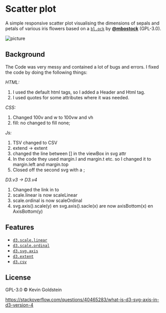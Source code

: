 # Scatter plot

A simple responsive scatter plot visualising the dimensions of sepals and petals
of various iris flowers based on a [`bl.ock`][block] by
[**@mbostock**][block-author] (GPL-3.0).

![picture](preview.png)

## Background

The Code was very messy and contained a lot of bugs and errors.
I fixed the code by doing the following things:

*HTML:*
1. I used the default html tags, so I added a Header and Html tag.
2. I used quotes for some attributes where it was needed.

*CSS:*
1. Changed 100v and w to 100vw and vh
2. fill: no changed to fill none;

*Js:*
1. TSV changed to CSV
2. extend -> extent
3. changed the line between [] in the viewBox in svg attr
4. In the code they used margin.l and margin.t etc. so I changed it to margin.left and margin.top
5. Closed off the second svg with a ;

*D3.v3 -> D3.v4*
1. Changed the link in <script src="https://d3js.org/d3.v3.min.js"></script> to <script src="https://d3js.org/d3.v4.min.js"></script>
2. scale.linear is now scaleLinear
3. scale.ordinal is now scaleOrdinal
4. svg.axis().scale(y) en svg.axis().sacle(x) are now axisBottom(x) en AxisBottom(y)

## Features

*   [`d3.scale.linear`](https://github.com/d3/d3-3.x-api-reference/blob/master/Quantitative-Scales.md#_linear)
*   [`d3.scale.ordinal`](https://github.com/d3/d3-3.x-api-reference/blob/master/Ordinal-Scales.md#ordinal)
*   [`d3.svg.axis`](https://github.com/d3/d3-3.x-api-reference/blob/master/SVG-Axes.md#axis)
*   [`d3.extent`](https://github.com/d3/d3-3.x-api-reference/blob/master/Arrays.md#d3_extent)
*   [`d3.csv`](https://github.com/d3/d3-3.x-api-reference/blob/master/CSV.md#csv)

## License

GPL-3.0 © Kevin Goldstein

[block]: https://bl.ocks.org/mbostock/3887118

[block-author]: https://github.com/mbostock

[cover]: preview.png

[url]: https://cmda-fe3x3.github.io/course-17-18/class-2-debug/kevingoldstein

https://stackoverflow.com/questions/40465283/what-is-d3-svg-axis-in-d3-version-4
